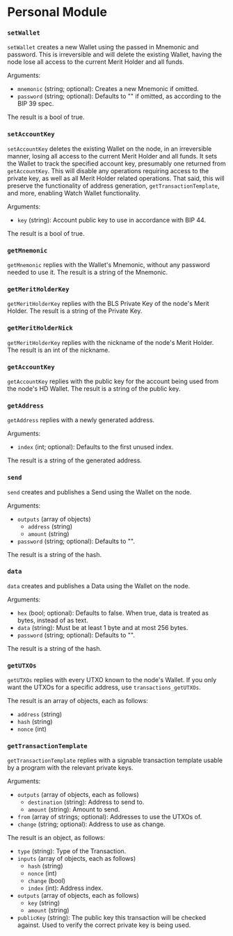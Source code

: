 # Personal Module

### `setWallet`

`setWallet` creates a new Wallet using the passed in Mnemonic and password. This is irreversible and will delete the existing Wallet, having the node lose all access to the current Merit Holder and all funds.

Arguments:
- `mnemonic` (string; optional): Creates a new Mnemonic if omitted.
- `password` (string; optional): Defaults to "" if omitted, as according to the BIP 39 spec.

The result is a bool of true.

### `setAccountKey`

`setAccountKey` deletes the existing Wallet on the node, in an irreversible manner, losing all access to the current Merit Holder and all funds. It sets the Wallet to track the specified account key, presumably one returned from `getAccountKey`. This will disable any operations requiring access to the private key, as well as all Merit Holder related operations. That said, this will preserve the functionality of address generation, `getTransactionTemplate`, and more, enabling Watch Wallet functionality.

Arguments:
- `key` (string): Account public key to use in accordance with BIP 44.

The result is a bool of true.

### `getMnemonic`

`getMnemonic` replies with the Wallet's Mnemonic, without any password needed to use it. The result is a string of the Mnemonic.

### `getMeritHolderKey`

`getMeritHolderKey` replies with the BLS Private Key of the node's Merit Holder. The result is a string of the Private Key.

### `getMeritHolderNick`

`getMeritHolderKey` replies with the nickname of the node's Merit Holder. The result is an int of the nickname.

### `getAccountKey`

`getAccountKey` replies with the public key for the account being used from the node's HD Wallet. The result is a string of the public key.

### `getAddress`

`getAddress` replies with a newly generated address.

Arguments:
- `index` (int; optional): Defaults to the first unused index.

The result is a string of the generated address.

### `send`

`send` creates and publishes a Send using the Wallet on the node.

Arguments:
- `outputs` (array of objects)
  - `address` (string)
  - `amount`  (string)
- `password` (string; optional): Defaults to "".

The result is a string of the hash.

### `data`

`data` creates and publishes a Data using the Wallet on the node.

Arguments:
- `hex`      (bool; optional):   Defaults to false. When true, data is treated as bytes, instead of as text.
- `data`     (string):           Must be at least 1 byte and at most 256 bytes.
- `password` (string; optional): Defaults to "".

The result is a string of the hash.

### `getUTXOs`

`getUTXOs` replies with every UTXO known to the node's Wallet. If you only want the UTXOs for a specific address, use `transactions_getUTXOs`.

The result is an array of objects, each as follows:
- `address` (string)
- `hash`    (string)
- `nonce`   (int)

### `getTransactionTemplate`

`getTransactionTemplate` replies with a signable transaction template usable by a program with the relevant private keys.

Arguments:
- `outputs` (array of objects, each as follows)
  - `destination` (string): Address to send to.
  - `amount`      (string): Amount to send.
- `from`   (array of strings; optional): Addresses to use the UTXOs of.
- `change` (string; optional):           Address to use as change.

The result is an object, as follows:
- `type`   (string): Type of the Transaction.
- `inputs` (array of objects, each as follows)
  - `hash`   (string)
  - `nonce`  (int)
  - `change` (bool)
  - `index`  (int): Address index.
- `outputs` (array of objects, each as follows)
  - `key`    (string)
  - `amount` (string)
- `publicKey` (string): The public key this transaction will be checked against. Used to verify the correct private key is being used.
